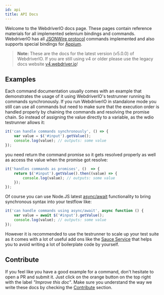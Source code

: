 ```yaml
---
id: api
title: API Docs
---
```


Welcome to the WebdriverIO docs page. These pages contain reference materials for all implemented selenium bindings and commands. WebdriverIO has all [JSONWire protocol](https://github.com/SeleniumHQ/selenium/wiki/JsonWireProtocol) commands implemented and also supports special bindings for [Appium](http://appium.io).

> __Note:__ These are the docs for the latest version (v5.0.0) of WebdriverIO. If you are still using v4 or older please use the legacy docs website [v4.webdriver.io](http://v4.webdriver.io)!

## Examples

Each command documentation usually comes with an example that demonstrates the usage of it using WebdriverIO's testrunner running its commands synchronously. If you run WebdriverIO in standalone mode you still can use all commands but need to make sure that the execution order is handled properly by chaining the commands and resolving the promise chain. So instead of assigning the value directly to a variable, as the wdio testrunner allows it:

```js
it('can handle commands synchronously', () => {
    var value = $('#input').getValue();
    console.log(value); // outputs: some value
});
```

you need return the command promise so it gets resolved properly as well as access the value when the promise got resolve:

```js
it('handles commands as promises', ()  => {
    return $('#input').getValue().then((value) => {
        console.log(value); // outputs: some value
    });
});
```

Of course you can use Node.JS latest [async/await](https://github.com/yortus/asyncawait) functionality to bring synchronous syntax into your testflow like:

```js
it('can handle commands using async/await', async function () {
    var value = await $('#input').getValue();
    console.log(value); // outputs: some value
});
```

However it is recommended to use the testrunner to scale up your test suite as it comes with a lot of useful add ons like the [Sauce Service](_sauce-service.md) that helps you to avoid writing a lot of boilerplate code by yourself.

## Contribute

If you feel like you have a good example for a command, don't hesitate to open a PR and submit it. Just click on the orange button on the top right with the label _"Improve this doc"_. Make sure you understand the way we write these docs by checking the [Contribute](https://github.com/webdriverio/webdriverio/blob/master/CONTRIBUTING.md) section.
